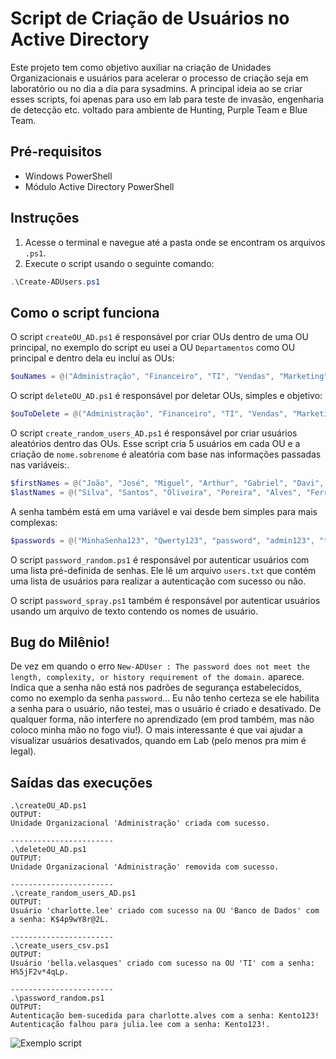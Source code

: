  # Script de Criação de Usuários no Active Directory

Este projeto tem como objetivo auxiliar na criação de Unidades Organizacionais e usuários para acelerar o processo de criação seja em laboratório ou no dia a dia para sysadmins.
A principal ideia ao se criar esses scripts, foi apenas para uso em lab para teste de invasão, engenharia de detecção etc. voltado para ambiente de Hunting, Purple Team e Blue Team.

## Pré-requisitos

- Windows PowerShell
- Módulo Active Directory PowerShell

## Instruções

1. Acesse o terminal e navegue até a pasta onde se encontram os arquivos `.ps1`.
2. Execute o script usando o seguinte comando:

```powershell
.\Create-ADUsers.ps1
```

## Como o script funciona

O script `createOU_AD.ps1` é responsável por criar OUs dentro de uma OU principal, no exemplo do script eu usei a OU `Departamentos` como OU principal e dentro dela eu incluí as OUs:
```powershell
$ouNames = @("Administração", "Financeiro", "TI", "Vendas", "Marketing", "Red Team", "Blue Team", "Visitantes", "Estagiários", "Clientes", "Servidores", "Banco de Dados")
```
O script `deleteOU_AD.ps1` é responsável por deletar OUs, simples e objetivo:
```powershell
$ouToDelete = @("Administração", "Financeiro", "TI", "Vendas", "Marketing", "Red Team", "Blue Team", "Visitantes", "Estagiários", "Clientes", "Servidores", "Banco de Dados")
```
O script `create_random_users_AD.ps1` é responsável por criar usuários aleatórios dentro das OUs.
Esse script cria 5 usuários em cada OU e a criação de `nome.sobrenome` é aleatória com base nas informações passadas nas variáveis:.
```powershell
$firstNames = @("João", "José", "Miguel", "Arthur", "Gabriel", "Davi", "Luiz", "Bernardo", "Heitor", "Pedro", "Lucas", "Matheus", "Rafael", "Vicente", "Enzo", "Felipe", "Samuel", "Gael", "Leonardo", "Maria", "Alice", "Helena", "Heloísa", "Laura", "Luiza", "Sophia", "Valentina", "Gabriela", "Manuela", "Ana", "Isabella", "Julia", "Michael", "James", "Robert", "David", "William", "Richard", "Charles", "Emily", "Olivia", "Mia", "Abigail", "Emma", "Charlotte")
$lastNames = @("Silva", "Santos", "Oliveira", "Pereira", "Alves", "Ferreira", "Souza", "Rodrigues", "Lima", "Carvalho", "Gomes", "Costa", "Martins", "Reis", "Nascimento", "Almeida", "Barbosa", "Castro", "Moreira", "Ribeiro", "Nunes", "Fernandes", "Smith", "Johnson", "Williams", "Jones", "Davis", "Miller", "Wilson", "Carter", "Gonzalez", "Hernandez", "Garcia", "Lee", "Rodriguez", "Thomas", "Jackson")
```
A senha também está em uma variável e vai desde bem simples para mais complexas:
```powershell
$passwords = @("MinhaSenha123", "Qwerty123", "password", "admin123", "********", "Kento123!", "Flores123", "S3n#4Th3G14nT123", "JesusSalva", "RockYou2021", "PowerTheShell", "K`$4p9wY8r@2L", "D#6qPx7o*5Fv", "G@2sL9xP3qRw", "T!8zN7k#6p1X", "H%5jF2v*4qLp", "W@3rB6z1&8Xv", "Y*9sM7x2v#4L", "J!6dF4k#8w9P", "U&2hP8l`$5m3Z", "X%7tL1w#9r4K")
```

O script `password_random.ps1` é responsável por autenticar usuários com uma lista pré-definida de senhas.
Ele lê um arquivo `users.txt` que contém uma lista de usuários para realizar a autenticação com sucesso ou não.

O script `password_spray.ps1` também é responsável por autenticar usuários usando um arquivo de texto contendo os nomes de usuário.

## Bug do Milênio!

De vez em quando o erro `New-ADUser : The password does not meet the length, complexity, or history requirement of the domain.` aparece. Indica que a senha não está nos padrões de segurança estabelecidos, como no exemplo da senha `password`... Eu não tenho certeza se ele habilita a senha para o usuário, não testei, mas o usuário é criado e desativado. 
De qualquer forma, não interfere no aprendizado (em prod também, mas não coloco minha mão no fogo viu!).
O mais interessante é que vai ajudar a visualizar usuários desativados, quando em Lab (pelo menos pra mim é legal).

## Saídas das execuções

```
.\createOU_AD.ps1
OUTPUT:
Unidade Organizacional 'Administração' criada com sucesso.

-----------------------
.\deleteOU_AD.ps1
OUTPUT:
Unidade Organizacional 'Administração' removida com sucesso.

-----------------------
.\create_random_users_AD.ps1
OUTPUT:
Usuário 'charlotte.lee' criado com sucesso na OU 'Banco de Dados' com a senha: K$4p9wY8r@2L.

-----------------------
.\create_users_csv.ps1
OUTPUT:
Usuário 'bella.velasques' criado com sucesso na OU 'TI' com a senha: H%5jF2v*4qLp.

-----------------------
.\password_random.ps1
OUTPUT:
Autenticação bem-sucedida para charlotte.alves com a senha: Kento123!
Autenticação falhou para julia.lee com a senha: Kento123!.
```

![Exemplo script](https://i.imgur.com/0IgeTwU.gif)
